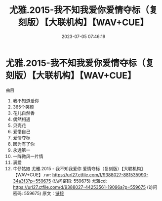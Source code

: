 ﻿---
title: 尤雅.2015-我不知我爱你爱情夺标（复刻版）【大联机构】【WAV+CUE】
date: 2023-07-05 07:46:19
categories: WAV车载音乐、镜像
tags: 华语中文
---
# 尤雅.2015-我不知我爱你爱情夺标（复刻版）【大联机构】【WAV+CUE】

曲目
01. 我不知道爱你
02. 365个笑颜
03. 花儿自然香
04. 偶然相遇
05. 贝壳花
06. 爱惜自己
07. 爱情夺标
08. 因为有了你
09. 永远第一
10. 一阵微风一片情
11. 满爱
12. 牛仔姑娘
尤雅.2015 - 我不知我爱你 爱情夺标（复刻版）【大联机构】【WAV+CUE】.rar: https://url27.ctfile.com/f/9388027-881535990-34a3f3?p=559675
(访问密码: 559675)
尤雅cd: https://url27.ctfile.com/d/9388027-44253561-19096a?p=559675
(访问密码: 559675)
原文：[链接](https://blog.sina.com.cn/s/blog_1647c7e76010312ke.html)